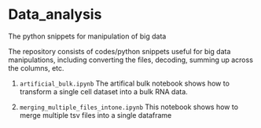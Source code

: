 # Data_analysis


The python snippets for manipulation of big data

The repository consists of codes/python snippets useful for big data manipulations, including converting the files, decoding, 
summing up across the columns, etc.

1. `artificial_bulk.ipynb`
 The artifical bulk notebook shows how to transform a single cell dataset into a bulk RNA data. 

2. 	`merging_multiple_files_intone.ipynb`
This notebook shows how to merge multiple tsv files into a single dataframe


